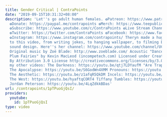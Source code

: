 ```yaml
---
title: Gender Critical | ContraPoints
date: "2019-09-15T10:31:32+08:00"
description: 'Let''s go adult human females. ✿Patreon: https://www.patreon.com/contrapoints
  ✿Donate: https://paypal.me/contrapoints ✿Merch: https://www.teepublic.com/stores/contrapoints?ref_id=5379
  ✿Subscribe: https://www.youtube.com/c/ContraPoints ✿Live Stream Channel: https://www.youtube.com/c/ContraPointsLive
  ✿Twitter: https://twitter.com/ContraPoints ✿Facebook: https://www.facebook.com/ContraPoints/
  ✿Instagram: https://www.instagram.com/contrapoints/ Theryn made a huge contribution
  to this video, from writing jokes, to hanging wallpaper, to filming B-roll and doing
  sound design. Here''s her channel: https://www.youtube.com/channel/UCVasp64N6SxVD8Hf1RESi6w
  Original music by Zoë Blade: http://www.zoeblade.com/ Acoustic "Dance of the Sugar
  Plum Fairies" by Kevin MacLeod (incompetech.com) Licensed under Creative Commons:
  By Attribution 3.0 License http://creativecommons.org/licenses/by/3.0/ Check out
  my other videos: The Darkness: https://youtu.be/qtj7LDYaufM "Are Traps Gay?": https://youtu.be/PbBzhqJK3bg
  The Apocalypse: https://youtu.be/S6GodWn4XMM Pronouns: https://youtu.be/9bbINLWtMKI
  The Aesthetic: https://youtu.be/z1afqR5QkDM Incels: https://youtu.be/fD2briZ6fB0
  The West: https://youtu.be/hyaftqCORT4 Tiffany Tumbles: https://youtu.be/j1dJ8whOM8E
  Jordan Peterson: https://youtu.be/4LqZdkkBDas'
url: /contrapoints/1pTPuoGjQsI/
providers:
  youtube:
    id: 1pTPuoGjQsI
type: video
---
```


